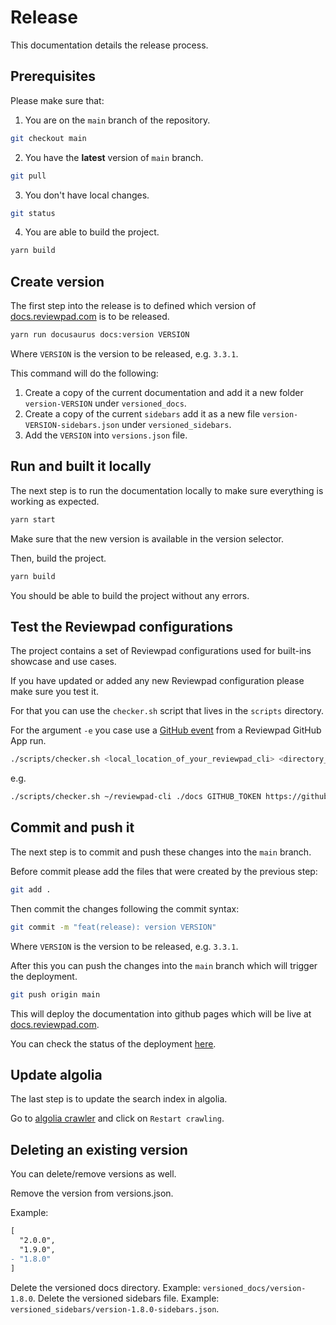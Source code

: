 # Release

This documentation details the release process.

## Prerequisites

Please make sure that:

1. You are on the `main` branch of the repository.

```bash
git checkout main
```

2. You have the **latest** version of `main` branch.

```bash
git pull
```

3. You don't have local changes.

```bash
git status
```

4. You are able to build the project.

```bash
yarn build
```

## Create version

The first step into the release is to defined which version of [docs.reviewpad.com](https://docs.reviewpad.com) is to be released.

```bash
yarn run docusaurus docs:version VERSION
```

Where `VERSION` is the version to be released, e.g. `3.3.1`.

This command will do the following:

1. Create a copy of the current documentation and add it a new folder `version-VERSION` under `versioned_docs`.
2. Create a copy of the current `sidebars` add it as a new file `version-VERSION-sidebars.json` under `versioned_sidebars`.
3. Add the `VERSION` into `versions.json` file.

## Run and built it locally

The next step is to run the documentation locally to make sure everything is working as expected.

```bash
yarn start
```

Make sure that the new version is available in the version selector.

Then, build the project.

```bash
yarn build
```

You should be able to build the project without any errors.

## Test the Reviewpad configurations

The project contains a set of Reviewpad configurations used for built-ins showcase and use cases.

If you have updated or added any new Reviewpad configuration please make sure you test it.

For that you can use the `checker.sh` script that lives in the `scripts` directory.

For the argument `-e` you case use a [GitHub event](https://github.com/reviewpad/reviewpad#using-a-github-event-from-a-reviewpad-github-app-run) from a Reviewpad GitHub App run.

```bash
./scripts/checker.sh <local_location_of_your_reviewpad_cli> <directory_to_look_for_yml_configurations> <github_token> <github_repo> <local_location_of_JSON_file_with_GitHub_event>
```

e.g.

```bash
./scripts/checker.sh ~/reviewpad-cli ./docs GITHUB_TOKEN https://github.com/mascarilha/paddy/pull/1 my_event.json
```

## Commit and push it

The next step is to commit and push these changes into the `main` branch.

Before commit please add the files that were created by the previous step:

```bash
git add .
```

Then commit the changes following the commit syntax:

```bash
git commit -m "feat(release): version VERSION"
```

Where `VERSION` is the version to be released, e.g. `3.3.1`.

After this you can push the changes into the `main` branch which will trigger the deployment.

```bash
git push origin main
```

This will deploy the documentation into github pages which will be live at [docs.reviewpad.com](https://docs.reviewpad.com).

You can check the status of the deployment [here](https://github.com/reviewpad/docs/deployments).

## Update algolia

The last step is to update the search index in algolia.

Go to [algolia crawler](https://crawler.algolia.com/admin/crawlers/efcdfdf9-be65-45b0-8fc1-c76dcac68fe2/overview) and click on `Restart crawling`.

## Deleting an existing version

You can delete/remove versions as well.

Remove the version from versions.json.

Example:

```diff
[
  "2.0.0",
  "1.9.0",
- "1.8.0"
]
```

Delete the versioned docs directory. Example: `versioned_docs/version-1.8.0`.
Delete the versioned sidebars file. Example: `versioned_sidebars/version-1.8.0-sidebars.json`.
